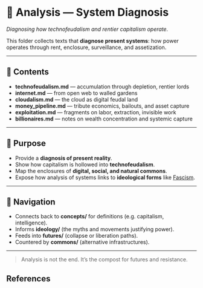 # 🔎 Analysis — System Diagnosis

*Diagnosing how technofeudalism and rentier capitalism operate.*

This folder collects texts that **diagnose present systems**: how power operates through rent, enclosure, surveillance, and assetization.

---

## 📑 Contents

* **technofeudalism.md** — accumulation through depletion, rentier lords  
* **internet.md** — from open web to walled gardens  
* **cloudalism.md** — the cloud as digital feudal land  
* **money_pipeline.md** — tribute economics, bailouts, and asset capture  
* **exploitation.md** — fragments on labor, extraction, invisible work  
* **billionaires.md** — notes on wealth concentration and systemic capture  

---

## 🌱 Purpose

* Provide a **diagnosis of present reality**.  
* Show how capitalism is hollowed into **technofeudalism**.  
* Map the enclosures of **digital, social, and natural commons**.  
* Expose how analysis of systems links to **ideological forms** like [Fascism](../ideology/fascism.md).  

---

## 🔗 Navigation

* Connects back to **concepts/** for definitions (e.g. capitalism, intelligence).  
* Informs **ideology/** (the myths and movements justifying power).  
* Feeds into **futures/** (collapse or liberation paths).  
* Countered by **commons/** (alternative infrastructures).  

---

> Analysis is not the end. It’s the compost for futures and resistance.

## References

[^1]: Source placeholder. Replace with relevant references.
